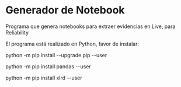# Generador de Notebook
Programa que genera notebooks para extraer evidencias en Live, para Reliability

El programa está realizado en Python, favor de instalar:

python -m pip install --upgrade pip --user

python -m pip install pandas --user

python -m pip install xlrd --user
